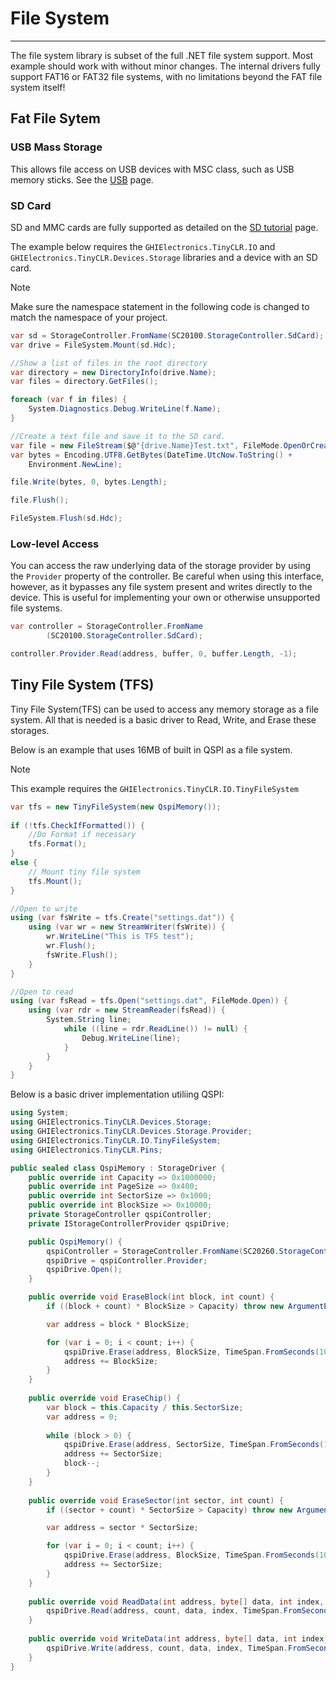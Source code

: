 # File System
---
The file system library is subset of the full .NET file system support. Most example should work with without minor changes. The internal drivers fully support FAT16 or FAT32 file systems, with no limitations beyond the FAT file system itself!

## Fat File Sytem

### USB Mass Storage
This allows file access on USB devices with MSC class, such as USB memory sticks. See the [USB](usb.md) page.

### SD Card
SD and MMC cards are fully supported as detailed on the [SD tutorial](sd-cards.md) page.

The example below requires the `GHIElectronics.TinyCLR.IO` and `GHIElectronics.TinyCLR.Devices.Storage` libraries and a device with an SD card.

> [!Note]
> Make sure the namespace statement in the following code is changed to match the namespace of your project.

```cs
var sd = StorageController.FromName(SC20100.StorageController.SdCard);
var drive = FileSystem.Mount(sd.Hdc);

//Show a list of files in the root directory
var directory = new DirectoryInfo(drive.Name);
var files = directory.GetFiles();

foreach (var f in files) {
    System.Diagnostics.Debug.WriteLine(f.Name);
}

//Create a text file and save it to the SD card.
var file = new FileStream($@"{drive.Name}Test.txt", FileMode.OpenOrCreate);
var bytes = Encoding.UTF8.GetBytes(DateTime.UtcNow.ToString() +
    Environment.NewLine);

file.Write(bytes, 0, bytes.Length);

file.Flush();

FileSystem.Flush(sd.Hdc);

```

### Low-level Access
You can access the raw underlying data of the storage provider by using the `Provider` property of the controller. Be careful when using this interface, however, as it bypasses any file system present and writes directly to the device. This is useful for implementing your own or otherwise unsupported file systems.

```cs
var controller = StorageController.FromName
        (SC20100.StorageController.SdCard);

controller.Provider.Read(address, buffer, 0, buffer.Length, -1);
```

## Tiny File System (TFS)

Tiny File System(TFS) can be used to access any memory storage as a file system. All that is needed is a basic driver to Read, Write, and Erase these storages. 

Below is an example that uses 16MB of built in QSPI as a file system.

> [!Note]
> This example requires the `GHIElectronics.TinyCLR.IO.TinyFileSystem`

```cs
var tfs = new TinyFileSystem(new QspiMemory());
            
if (!tfs.CheckIfFormatted()) {
    //Do Format if necessary 
    tfs.Format();
}
else {
    // Mount tiny file system
    tfs.Mount();
}

//Open to write
using (var fsWrite = tfs.Create("settings.dat")) {
    using (var wr = new StreamWriter(fsWrite)) {
        wr.WriteLine("This is TFS test");
        wr.Flush();
        fsWrite.Flush();
    }
}

//Open to read
using (var fsRead = tfs.Open("settings.dat", FileMode.Open)) {
    using (var rdr = new StreamReader(fsRead)) {
        System.String line;
            while ((line = rdr.ReadLine()) != null) {
                Debug.WriteLine(line);
            }
        }
    }
}
```
Below is a basic driver implementation utiliing QSPI:

```cs
using System;
using GHIElectronics.TinyCLR.Devices.Storage;
using GHIElectronics.TinyCLR.Devices.Storage.Provider;
using GHIElectronics.TinyCLR.IO.TinyFileSystem;
using GHIElectronics.TinyCLR.Pins;

public sealed class QspiMemory : StorageDriver {
    public override int Capacity => 0x1000000;
    public override int PageSize => 0x400;
    public override int SectorSize => 0x1000;
    public override int BlockSize => 0x10000;
    private StorageController qspiController;
    private IStorageControllerProvider qspiDrive;

    public QspiMemory() {
        qspiController = StorageController.FromName(SC20260.StorageController.QuadSpi);
        qspiDrive = qspiController.Provider;
        qspiDrive.Open();
    }

    public override void EraseBlock(int block, int count) {
        if ((block + count) * BlockSize > Capacity) throw new ArgumentException("Invalid block + count");

        var address = block * BlockSize;

        for (var i = 0; i < count; i++) {
            qspiDrive.Erase(address, BlockSize, TimeSpan.FromSeconds(100));
            address += BlockSize;
        }
    }
    
    public override void EraseChip() {
        var block = this.Capacity / this.SectorSize;
        var address = 0;
                
        while (block > 0) {
            qspiDrive.Erase(address, SectorSize, TimeSpan.FromSeconds(100));
            address += SectorSize;
            block--;
        }
    }
    
    public override void EraseSector(int sector, int count) {
        if ((sector + count) * SectorSize > Capacity) throw new ArgumentException("Invalid sector + count");

        var address = sector * SectorSize;

        for (var i = 0; i < count; i++) {
            qspiDrive.Erase(address, BlockSize, TimeSpan.FromSeconds(100));
            address += SectorSize;
        }
    }
   
    public override void ReadData(int address, byte[] data, int index, int count) {
        qspiDrive.Read(address, count, data, index, TimeSpan.FromSeconds(1));
    }
    
    public override void WriteData(int address, byte[] data, int index, int count) {
        qspiDrive.Write(address, count, data, index, TimeSpan.FromSeconds(1));
    }
}
```

 
